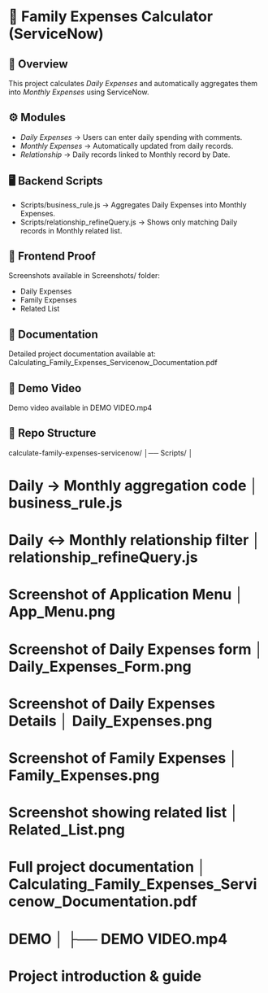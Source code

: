# 🏦 Family Expenses Calculator (ServiceNow)

## 📌 Overview
This project calculates *Daily Expenses* and automatically aggregates them into *Monthly Expenses* using ServiceNow.

## ⚙ Modules
- *Daily Expenses* → Users can enter daily spending with comments.  
- *Monthly Expenses* → Automatically updated from daily records.  
- *Relationship* → Daily records linked to Monthly record by Date.  

## 🖥 Backend Scripts
- Scripts/business_rule.js → Aggregates Daily Expenses into Monthly Expenses.  
- Scripts/relationship_refineQuery.js → Shows only matching Daily records in Monthly related list.  

## 🎨 Frontend Proof
Screenshots available in Screenshots/ folder:  
- Daily Expenses 
- Family Expenses 
- Related List 

## 📑 Documentation
Detailed project documentation available at:  
Calculating_Family_Expenses_Servicenow_Documentation.pdf

## 🎥 Demo Video
Demo video available in DEMO VIDEO.mp4  

## 📂 Repo Structure
calculate-family-expenses-servicenow/ 
                 │── Scripts/ │              
# Daily → Monthly aggregation code │  business_rule.js 
# Daily ↔ Monthly relationship filter │ relationship_refineQuery.js 

# Screenshot of Application Menu │   App_Menu.png
# Screenshot of Daily Expenses form │  Daily_Expenses_Form.png 
# Screenshot of Daily Expenses Details │  Daily_Expenses.png 
# Screenshot of Family Expenses │  Family_Expenses.png    
# Screenshot showing related list │ Related_List.png   
# Full project documentation │   Calculating_Family_Expenses_Servicenow_Documentation.pdf            
# DEMO │  ├── DEMO VIDEO.mp4                                        
# Project introduction & guide
